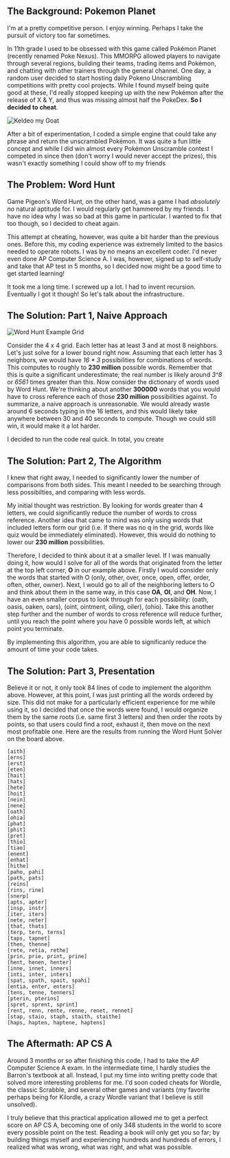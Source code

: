 ## The Background: Pokemon Planet 

I'm at a pretty competitive person. I enjoy winning. Perhaps I take the pursuit of victory too far sometimes. 

In 11th grade I used to be obsessed with this game called Pokémon Planet (recently renamed Poke Nexus). This MMORPG allowed players to navigate through several regions, building their teams, trading items and Pokémon, and chatting with other trainers through the general channel. One day, a random user decided to start hosting daily Pokeno Unscrambling competitions with pretty cool projects. While I found myself being quite good at these, I'd really stopped keeping up with the new Pokémon after the release of X & Y, and thus was missing almost half the PokeDex. **So I decided to cheat**. 

![Keldeo my Goat](https://i.ibb.co/bNDrNqw/KELDEO.png "Keldeo")

After a bit of experimentation, I coded a simple engine that could take any phrase and return the unscrambled Pokémon. It was quite a fun little concept and while I did win almost every Pokémon Unscramble contest I competed in since then (don't worry I would never accept the prizes), this wasn't exactly something I could show off to my friends

## The Problem: Word Hunt

Game Pigeon's Word Hunt, on the other hand, was a game I had *absolutely no* natural aptitude for. I would regularly get hammered by my friends. I have no idea why I was so bad at this game in particular. I wanted to fix that too though, so I decided to cheat again.

This attempt at cheating, however, was quite a bit harder than the previous ones. Before this, my coding experience was extremely limited to the basics needed to operate robots. I was by no means an excellent coder. I'd never even done AP Computer Science A. I was, however, signed up to self-study and take that AP test in 5 months, so I decided now might be a good time to get started learning!

It took me a long time. I screwed up a lot. I had to invent recursion. Eventually I got it though! So let's talk about the infrastructure.

## The Solution: Part 1, Naive Approach

![Word Hunt Example Grid](https://i.ibb.co/Pj5Sx0B/wh.jpg "Word Hunt Example Grid")

Consider the 4 x 4 grid. Each letter has at least 3 and at most 8 neighbors. Let's just solve for a lower bound right now. Assuming that each letter has 3 neighbors, we would have *16 * 3* possibilities for combinations of words. This computes to roughly to **230 million** possible words. Remember that this is quite a significant underestimate; the real number is likely around *3^8* or *6561* times greater than this. Now consider the dictionary of words used by Word Hunt. We're thinking about another **300000** words that you would have to cross reference each of those **230 million** possibilities against. To summarize, a naive approach is unreasonable. We would already waste around 6 seconds typing in the 16 letters, and this would likely take anywhere between 30 and 40 seconds to compute. Though we could still win, it would make it a lot harder.

I decided to run the code real quick. In total, you create 

## The Solution: Part 2, The Algorithm

I knew that right away, I needed to significantly lower the number of comparisons from both sides. This meant I needed to be searching through less possibilties, and comparing with less words.

My initial thought was restriction. By looking for words greater than 4 letters, we could significantly reduce the number of words to cross reference. Another idea that came to mind was only using words that included letters form our grid (i.e. if there was no q in the grid, words like quiz would be immediately eliminated). However, this would do nothing to lower our **230 million** possibilities.

Therefore, I decided to think about it at a smaller level. If I was manually doing it, how would I solve for all of the words that originated from the letter at the top left corner, **O** in our example above. Firstly I would consider only the words that started with O (only, other, over, once, open, offer, order, often, other, owner). Next, I would go to all of the neighboring letters to O and think about them in the same way, in this case **OA**, **OI**, and **OH**. Now, I have an even smaller corpus to look through for each possibility: (oath, oasis, oaken, oars), (oint, ointment, oiling, oiler), (ohio). Take this another step further and the number of words to cross reference will reduce further, until you reach the point where you have 0 possible words left, at which point you terminate. 

By implementing this algorithm, you are able to significanly reduce the amount of time your code takes. 

## The Solution: Part 3, Presentation

Believe it or not, it only took 84 lines of code to implement the algorithm above. However, at this point, I was just printing all the words ordered by size. This did not make for a particularly efficient experience for me while using it, so I decided that once the words were found, I would organize them by the same roots (i.e. same first 3 letters) and then order the roots by points, so that users could find a root, exhaust it, then move on the next most profitable one. Here are the results from running the Word Hunt Solver on the board above.

```
[aith]
[erns]
[erst]
[eten]
[hait]
[hats]
[hete]
[hoit]
[nein]
[nene]
[oath]
[ohia]
[phat]
[phit]
[pret]
[thio]
[tiao]
[enent]
[enhat]
[hithe]
[paho, pahi]
[path, pats]
[reins]
[rins, rine]
[snerp]
[apts, apter]
[insp, instr]
[iter, iters]
[nete, neter]
[that, thats]
[terp, tern, terns]
[taps, tapnet]
[then, thenne]
[rete, retia, rethe]
[prin, prie, print, prine]
[hent, henen, henter]
[inne, innet, inners]
[inti, inter, inters]
[spat, spath, spait, spahi]
[entia, enter, enters]
[tens, tenne, tenners]
[pterin, pterins]
[spret, sprent, sprint]
[rent, renn, rente, renne, renet, rennet]
[stap, staio, staph, staith, staithe]
[haps, hapten, haptene, haptens]
```

## The Aftermath: AP CS A

Around 3 months or so after finishing this code, I had to take the AP Computer Science A exam. In the intermediate time, I hardly studies the Barron's textbook at all. Instead, I put my time into writing pretty code that solved more interesting problems for me. I'd soon coded cheats for Wordle, the classic Scrabble, and several other games and variants (my favorite perhaps being for Kilordle, a crazy Wordle variant that I believe is still unsolved).

I truly believe that this practical application allowed me to get a perfect score on AP CS A, becoming one of only 348 students in the world to score every possible point on the test. Reading a book will only get you so far; by building things myself and experiencing hundreds and hundreds of errors, I realized what was wrong, what was right, and what was possible.